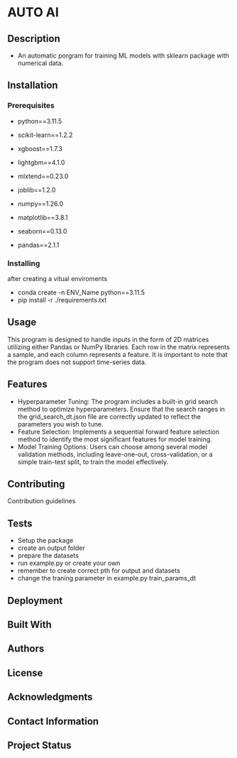 # AUTO AI

## Description
- An automatic porgram for training ML models with sklearn package with numerical data.


## Installation
### Prerequisites
- python==3.11.5

- scikit-learn==1.2.2
- xgboost==1.7.3
- lightgbm==4.1.0
- mlxtend==0.23.0
- joblib==1.2.0
- numpy==1.26.0
- matplotlib==3.8.1
- seaborn==0.13.0
- pandas==2.1.1


### Installing
after creating a vitual enviroments
- conda create -n ENV_Name python==3.11.5
- pip install -r ./requirements.txt

## Usage
This program is designed to handle inputs in the form of 2D matrices utilizing either Pandas or NumPy libraries. Each row in the matrix represents a sample, and each column represents a feature. It is important to note that the program does not support time-series data.


## Features
- Hyperparameter Tuning: The program includes a built-in grid search method to optimize hyperparameters. Ensure that the search ranges in the grid_search_dt.json file are correctly updated to reflect the parameters you wish to tune.
- Feature Selection: Implements a sequential forward feature selection method to identify the most significant features for model training.
- Model Training Options: Users can choose among several model validation methods, including leave-one-out, cross-validation, or a simple train-test split, to train the model effectively.


## Contributing
Contribution guidelines

## Tests
- Setup the package
- create an output folder 
- prepare the datasets
- run example.py or create your own
- remember to create correct pth for output and datasets
- change the traning parameter in example.py train_params_dt

## Deployment

## Built With

## Authors

## License

## Acknowledgments

## Contact Information

## Project Status
